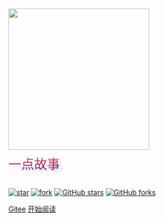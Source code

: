 <br>

<!-- <canvas class="canvas" width="732" height="1297"></canvas> -->
<!-- style="border-radius: 50%" -->
<img  width="280px" src="https://i.loli.net/2021/08/22/3uLFZki9OSEVbcp.jpg
">


<!-- # Spring Album <small>0.0.1</small> -->
<div style = "font-weight: 100; font-size: 1.6rem; 
    text-align: center;
    text-shadow: 0.3rem 0.3rem 0.4rem rgba(0,0,0,.15);
    line-height: 1.2;
    background-image: -webkit-gradient(linear, 0 0, 0 bottom, from(rgba(205,92,92, 1)), to(rgba(139,0,139, 1)));
    -webkit-background-clip: text;
    -webkit-text-fill-color: transparent;
    display: inline-block;">
    一点故事.
</div>

<br>
<br>

[![star](https://gitee.com/ExcaliburAias/LifeBook/badge/star.svg?theme=dark)](https://gitee.com/ExcaliburAias/LifeBook/stargazers)
[![fork](https://gitee.com/ExcaliburAias/LifeBook/badge/fork.svg?theme=dark)](https://gitee.com/ExcaliburAias/LifeBook/members)
[![GitHub stars](https://img.shields.io/github/stars/ExcaliburEX/LifeBook?logo=github)](https://github.com/ExcaliburEX/LifeBook/stargazers)
[![GitHub forks](https://img.shields.io/github/forks/ExcaliburEX/LifeBook?logo=github)](https://github.com/ExcaliburEX/LifeBook/network)


[Gitee](https://gitee.com/ExcaliburAias/LifeBook)
[开始阅读](README.md)

<!-- background image -->

<!-- ![](https://www.recoluan.com/assets/img/bg.2cfdbb33.svg) -->